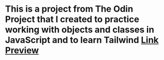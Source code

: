 # This is a project from The Odin Project that I created to practice working with objects and classes in JavaScript and to learn Tailwind [Link Preview](https://dajaramim.github.io/library-top/)
